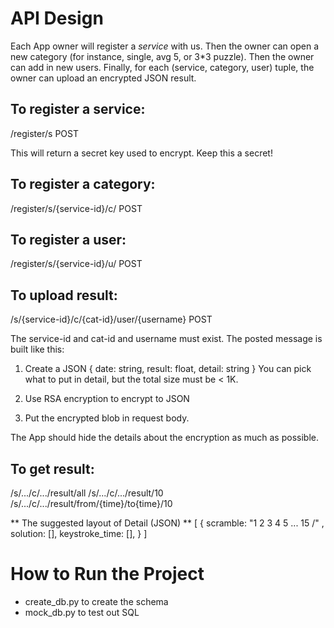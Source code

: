 # API Design

Each App owner will register a *service* with us. 
Then the owner can open a new category 
(for instance, single, avg 5, or 3*3 puzzle). 
Then the owner can add in new users. 
Finally, for each (service, category, user) tuple, 
the owner can upload an encrypted JSON result. 

## To register a service:
/register/s POST

This will return a secret key used to encrypt. Keep this a secret!

## To register a category:
/register/s/{service-id}/c/ POST

## To register a user:
/register/s/{service-id}/u/ POST

## To upload result:

/s/{service-id}/c/{cat-id}/user/{username} POST

The service-id and cat-id and username must exist. 
The posted message is built like this:

1. Create a JSON
{ date: string, result: float, detail: string }
You can pick what to put in detail, but the total size must be < 1K. 

2. Use RSA encryption to encrypt to JSON 

3. Put the encrypted blob in request body. 

The App should hide the details about the encryption as much as possible. 

## To get result:

/s/.../c/.../result/all
/s/.../c/.../result/10
/s/.../c/.../result/from/{time}/to{time}/10


** The suggested layout of Detail (JSON) **
[
    { scramble: "1 2 3 4 5 ... 15 /" , 
      solution: [], 
      keystroke_time: [], 
    }
]


# How to Run the Project
- create_db.py to create the schema
- mock_db.py to test out SQL 


